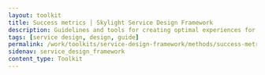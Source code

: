 ```yaml
---
layout: toolkit
title: Success metrics | Skylight Service Design Framework
description: Guidelines and tools for creating optimal experiences for both users and your organization.
tags: [service design, design, guide]
permalink: /work/toolkits/service-design-framework/methods/success-metrics/
sidenav: service_design_framework
content_type: Toolkit
---
```


